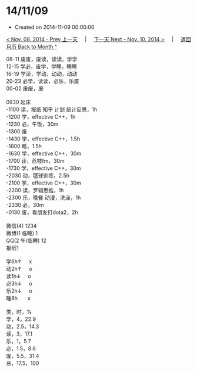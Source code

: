 # 14/11/09

- Created on 2014-11-09 00:00:00

[< Nov. 08, 2014 - Prev 上一天](_archived/lifelogs/2014/11/d08.md) &nbsp; &nbsp; | &nbsp; &nbsp; [下一天 Next - Nov. 10, 2014 >](_archived/lifelogs/2014/11/d10.md) &nbsp; &nbsp; |  &nbsp; &nbsp; [返回月历 Back to Month ^](_archived/lifelogs/2014/11/index.md)
<br/><div>08-11 废废，废读，读读，学学</div><div>12-15 学必，废学，学睡，睡睡</div><div>16-19 学读，学动，动动，动动</div><div>20-23 必学，读读，必乐，乐废</div><div>00-02 废废，废</div><div><br/></div><div>0930 起床</div><div>-1100 读，报纸 知乎 计划 统计反思，1h</div><div>-1200 学，effective C++，1h</div><div>-1230 必，午饭，30m</div><div>-1300 废</div><div>-1430 学，effective C++，1.5h</div><div>-1600 睡，1.5h</div><div>-1630 学，effective C++，30m</div><div>-1700 读，荔枝fm，30m</div><div>-1730 学，effective C++，30m</div><div>-2030 动，毽球训练，2.5h</div><div>-2100 学，effective C++，30m</div><div>-2200 读，罗辑思维，1h</div><div>-2300 乐，晚餐 动漫，洗澡，1h</div><div>-2330 必，30m</div><div>-0130 废，看朋友打dota2，2h</div><div><br/></div><div>微信(4) 1234</div><div>微博(1 临睡) 1</div><div>QQ(2 午/临睡) 12</div><div>报纸1</div><div><br/></div><div>学6h↑     x</div><div>动2h↑     o</div><div>读1h↓     o</div><div>必3h↓     o</div><div>乐2h↓     o</div><div>睡8h       x</div><div><br/></div><div>类，时，%</div><div>学，4，22.9</div><div>动，2.5，14.3</div><div>读，3，17.1</div><div>乐，1，5.7</div><div>必，1.5，8.6</div><div>废，5.5，31.4</div><div>总，17.5，100</div>
